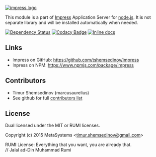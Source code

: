 [![impress logo](http://habrastorage.org/files/d67/1b3/be5/d671b3be591d47a9bd10fe857e9d5319.png)](https://github.com/tshemsedinov/impress)

This module is a part of [Impress](https://github.com/tshemsedinov/impress) Application Server for [node.js](http://nodejs.org). It is not separate library and will be installed automatically when needed.

[![Dependency Status](https://david-dm.org/tshemsedinov/impress-cli.svg)](https://david-dm.org/tshemsedinov/impress-cli)
[![Codacy Badge](https://www.codacy.com/project/badge/4c2d13d88de14535889db48b25c8e054)](https://www.codacy.com/app/tshemsedinov/impress-cli)
[![Inline docs](http://inch-ci.org/github/tshemsedinov/impress-cli.svg?branch=master)](http://inch-ci.org/github/tshemsedinov/impress-cli)

## Links

  - Impress on GitHub: https://github.com/tshemsedinov/impress
  - Inpress on NPM: https://www.npmjs.com/package/impress

## Contributors

  - Timur Shemsedinov (marcusaurelius)
  - See github for full [contributors list](https://github.com/tshemsedinov/impress/graphs/contributors)

## License

Dual licensed under the MIT or RUMI licenses.

Copyright (c) 2015 MetaSystems &lt;timur.shemsedinov@gmail.com&gt;

RUMI License: Everything that you want, you are already that.  
// Jalal ad-Din Muhammad Rumi
